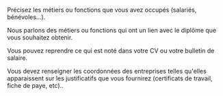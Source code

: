 Précisez les métiers ou fonctions que vous avez occupés (salariés, bénévoles...).

Nous parlons des métiers ou fonctions qui ont un lien avec le diplôme que vous souhaitez obtenir.

Vous pouvez reprendre ce qui est noté dans votre CV ou votre bulletin de salaire.

Vous devez renseigner les coordonnées des entreprises telles qu'elles apparaissent sur les justificatifs que vous fournirez (certificats de travail, fiche de paye, etc)..
